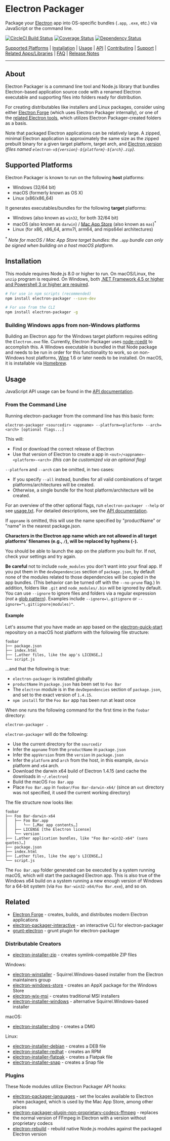 # Electron Packager

Package your [Electron](https://electronjs.org) app into OS-specific bundles (`.app`, `.exe`, etc.) via JavaScript or the command line.

[![CircleCI Build Status](https://circleci.com/gh/electron/electron-packager/tree/master.svg?style=svg)](https://circleci.com/gh/electron/electron-packager/tree/master)
[![Coverage Status](https://codecov.io/gh/electron/electron-packager/branch/master/graph/badge.svg)](https://codecov.io/gh/electron/electron-packager)
[![Dependency Status](https://dependencyci.com/github/electron/electron-packager/badge)](https://dependencyci.com/github/electron/electron-packager)

[Supported Platforms](#supported-platforms) |
[Installation](#installation) |
[Usage](#usage) |
[API](https://github.com/electron/electron-packager/blob/master/docs/api.md) |
[Contributing](https://github.com/electron/electron-packager/blob/master/CONTRIBUTING.md) |
[Support](https://github.com/electron/electron-packager/blob/master/SUPPORT.md) |
[Related Apps/Libraries](#related) |
[FAQ](https://github.com/electron/electron-packager/blob/master/docs/faq.md) |
[Release Notes](https://github.com/electron/electron-packager/blob/master/NEWS.md)

----

## About

Electron Packager is a command line tool and Node.js library that bundles Electron-based application
source code with a renamed Electron executable and supporting files into folders ready for distribution.

For creating distributables like installers and Linux packages, consider using either [Electron
Forge](https://github.com/electron-userland/electron-forge) (which uses Electron Packager
internally), or one of the [related Electron tools](#distributable-creators), which utilizes
Electron Packager-created folders as a basis.

Note that packaged Electron applications can be relatively large. A zipped, minimal Electron
application is approximately the same size as the zipped prebuilt binary for a given target
platform, target arch, and [Electron version](https://github.com/electron/electron/releases)
_(files named `electron-v${version}-${platform}-${arch}.zip`)_.

## Supported Platforms

Electron Packager is known to run on the following **host** platforms:

* Windows (32/64 bit)
* macOS (formerly known as OS X)
* Linux (x86/x86_64)

It generates executables/bundles for the following **target** platforms:

* Windows (also known as `win32`, for both 32/64 bit)
* macOS (also known as `darwin`) / [Mac App Store](https://electronjs.org/docs/tutorial/mac-app-store-submission-guide/) (also known as `mas`)<sup>*</sup>
* Linux (for x86, x86_64, armv7l, arm64, and mips64el architectures)

<sup>*</sup> *Note for macOS / Mac App Store target bundles: the `.app` bundle can only be signed when building on a host macOS platform.*

## Installation

This module requires Node.js 8.0 or higher to run. On macOS/Linux, the `unzip` program is required. On Windows, both [.NET Framework 4.5 or higher and Powershell 3 or higher are required](https://github.com/feross/cross-zip#windows-users).

```sh
# For use in npm scripts (recommended)
npm install electron-packager --save-dev

# For use from the CLI
npm install electron-packager -g
```

### Building Windows apps from non-Windows platforms

Building an Electron app for the Windows target platform requires editing the `Electron.exe` file.
Currently, Electron Packager uses [node-rcedit](https://github.com/atom/node-rcedit) to accomplish
this. A Windows executable is bundled in that Node package and needs to be run in order for this
functionality to work, so on non-Windows host platforms, [Wine](https://www.winehq.org/) 1.6 or
later needs to be installed. On macOS, it is installable via [Homebrew](http://brew.sh/).

## Usage

JavaScript API usage can be found in the [API documentation](https://github.com/electron/electron-packager/blob/master/docs/api.md).

### From the Command Line

Running electron-packager from the command line has this basic form:

```
electron-packager <sourcedir> <appname> --platform=<platform> --arch=<arch> [optional flags...]
```

This will:

- Find or download the correct release of Electron
- Use that version of Electron to create a app in `<out>/<appname>-<platform>-<arch>` *(this can be customized via an optional flag)*

`--platform` and `--arch` can be omitted, in two cases:

* If you specify `--all` instead, bundles for all valid combinations of target
  platforms/architectures will be created.
* Otherwise, a single bundle for the host platform/architecture will be created.

For an overview of the other optional flags, run `electron-packager --help` or see
[usage.txt](https://github.com/electron/electron-packager/blob/master/usage.txt). For
detailed descriptions, see the [API documentation](https://github.com/electron/electron-packager/blob/master/docs/api.md).

If `appname` is omitted, this will use the name specified by "productName" or "name" in the nearest package.json.

**Characters in the Electron app name which are not allowed in all target platforms' filenames
(e.g., `/`), will be replaced by hyphens (`-`).**

You should be able to launch the app on the platform you built for. If not, check your settings and try again.

**Be careful** not to include `node_modules` you don't want into your final app. If you put them in
the `devDependencies` section of `package.json`, by default none of the modules related to those
dependencies will be copied in the app bundles. (This behavior can be turned off with the
`--no-prune` flag.) In addition, folders like `.git` and `node_modules/.bin` will be ignored by
default. You can use `--ignore` to ignore files and folders via a regular expression (*not* a
[glob pattern](https://en.wikipedia.org/wiki/Glob_%28programming%29)). Examples include
`--ignore=\.gitignore` or `--ignore="\.git(ignore|modules)"`.

#### Example

Let's assume that you have made an app based on the [electron-quick-start](https://github.com/electron/electron-quick-start) repository on a macOS host platform with the following file structure:

```
foobar
├── package.json
├── index.html
├── […other files, like the app's LICENSE…]
└── script.js
```

…and that the following is true:

* `electron-packager` is installed globally
* `productName` in `package.json` has been set to `Foo Bar`
* The `electron` module is in the `devDependencies` section of `package.json`, and set to the exact version of `1.4.15`.
* `npm install` for the `Foo Bar` app has been run at least once

When one runs the following command for the first time in the `foobar` directory:

```
electron-packager .
```

`electron-packager` will do the following:

* Use the current directory for the `sourcedir`
* Infer the `appname` from the `productName` in `package.json`
* Infer the `appVersion` from the `version` in `package.json`
* Infer the `platform` and `arch` from the host, in this example, `darwin` platform and `x64` arch.
* Download the darwin x64 build of Electron 1.4.15 (and cache the downloads in `~/.electron`)
* Build the macOS `Foo Bar.app`
* Place `Foo Bar.app` in `foobar/Foo Bar-darwin-x64/` (since an `out` directory was not specified, it used the current working directory)

The file structure now looks like:

```
foobar
├── Foo Bar-darwin-x64
│   ├── Foo Bar.app
│   │   └── […Mac app contents…]
│   ├── LICENSE [the Electron license]
│   └── version
├── […other application bundles, like "Foo Bar-win32-x64" (sans quotes)…]
├── package.json
├── index.html
├── […other files, like the app's LICENSE…]
└── script.js
```

The `Foo Bar.app` folder generated can be executed by a system running macOS, which will start the packaged Electron app. This is also true of the Windows x64 build on a system running a new enough version of Windows for a 64-bit system (via `Foo Bar-win32-x64/Foo Bar.exe`), and so on.

## Related

- [Electron Forge](https://github.com/electron-userland/electron-forge) - creates, builds, and distributes modern Electron applications
- [electron-packager-interactive](https://github.com/Urucas/electron-packager-interactive) - an interactive CLI for electron-packager
- [grunt-electron](https://github.com/sindresorhus/grunt-electron) - grunt plugin for electron-packager

### Distributable Creators

* [electron-installer-zip](https://github.com/electron-userland/electron-installer-zip) - creates symlink-compatible ZIP files

Windows:

* [electron-winstaller](https://github.com/electron/windows-installer) - Squirrel.Windows-based installer from the Electron maintainers group
* [electron-windows-store](https://github.com/felixrieseberg/electron-windows-store) - creates an AppX package for the Windows Store
* [electron-wix-msi](https://github.com/felixrieseberg/electron-wix-msi) - creates traditional MSI installers
* [electron-installer-windows](https://github.com/electron-userland/electron-installer-windows) - alternative Squirrel.Windows-based installer

macOS:

* [electron-installer-dmg](https://github.com/electron-userland/electron-installer-dmg) - creates a DMG

Linux:

* [electron-installer-debian](https://github.com/electron-userland/electron-installer-debian) - creates a DEB file
* [electron-installer-redhat](https://github.com/electron-userland/electron-installer-redhat) - creates an RPM
* [electron-installer-flatpak](https://github.com/endlessm/electron-installer-flatpak) - creates a Flatpak file
* [electron-installer-snap](https://github.com/electron-userland/electron-installer-snap) - creates a Snap file

### Plugins

These Node modules utilize Electron Packager API hooks:

- [electron-packager-languages](https://npm.im/electron-packager-languages) - set the locales
  available to Electron when packaged, which is used by the Mac App Store, among other places
- [electron-packager-plugin-non-proprietary-codecs-ffmpeg](https://www.npmjs.com/package/electron-packager-plugin-non-proprietary-codecs-ffmpeg) - replaces the normal version of FFmpeg in Electron with a version without proprietary codecs
- [electron-rebuild](https://github.com/electron/electron-rebuild) - rebuild native Node.js modules
  against the packaged Electron version

